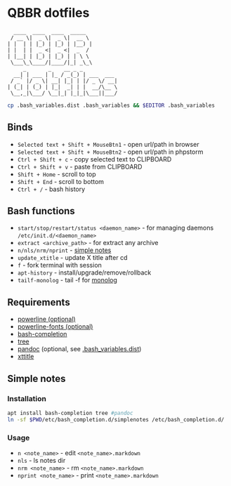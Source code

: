 # QBBR dotfiles

	  ____  ____  ____  _____
	 / __ \|  _ \|  _ \|  __ \
	| |  | | |_) | |_) | |__) |
	| |  | |  _ <|  _ <|  _  /
	| |__| | |_) | |_) | | \ \
	 \___\_\____/|____/|_| _\_\
	     _       _    __ _ _
	  __| | ___ | |_ / _(_) | ___  ___
	 / _` |/ _ \| __| |_| | |/ _ \/ __|
	| (_| | (_) | |_|  _| | |  __/\__ \
	 \__,_|\___/ \__|_| |_|_|\___||___/

```bash
cp .bash_variables.dist .bash_variables && $EDITOR .bash_variables
```

## Binds

 * `Selected text + Shift + MouseBtn1` - open url/path in browser
 * `Selected text + Shift + MouseBtn2` - open url/path in phpstorm
 * `Ctrl + Shift + c` - copy selected text to CLIPBOARD
 * `Ctrl + Shift + v` - paste from CLIPBOARD
 * `Shift + Home` - scroll to top
 * `Shift + End` - scroll to bottom
 * `Ctrl + /` - bash history

## Bash functions

 * `start/stop/restart/status <daemon_name>` - for managing daemons `/etc/init.d/<daemon_name>`
 * `extract <archive_path>` - for extract any archive
 * `n/nls/nrm/nprint` - [simple notes](#simple-notes)
 * `update_xtitle` - update X title after cd
 * `f` - fork terminal with session
 * `apt-history` - install/upgrade/remove/rollback
 * `tailf-monolog` - tail -f for [monolog](https://github.com/Seldaek/monolog)

## Requirements

 * [powerline (optional)](https://github.com/powerline/powerline)
 * [powerline-fonts (optional)](https://github.com/powerline/fonts)
 * [bash-completion](https://packages.debian.org/jessie/bash-completion)
 * [tree](https://packages.debian.org/jessie/tree)
 * [pandoc](https://packages.debian.org/jessie/pandoc) (optional, see [.bash_variables.dist](.bash_variables.dist#L10))
 * [xttitle](https://packages.debian.org/stretch/xttitle)

## Simple notes

### Installation

```bash
apt install bash-completion tree #pandoc
ln -sf $PWD/etc/bash_completion.d/simplenotes /etc/bash_completion.d/
```

### Usage

 * `n <note_name>` - edit `<note_name>.markdown`
 * `nls` - ls notes dir
 * `nrm <note_name>` - rm `<note_name>.markdown`
 * `nprint <note_name>` - print `<note_name>.markdown`
